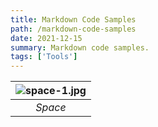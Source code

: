 ```yaml
---
title: Markdown Code Samples
path: /markdown-code-samples
date: 2021-12-15
summary: Markdown code samples.
tags: ['Tools']
---
```


| ![space-1.jpg](https://images.unsplash.com/photo-1519681393784-d120267933ba?ixlib=rb-1.2.1&ixid=MnwxMjA3fDB8MHxwaG90by1wYWdlfHx8fGVufDB8fHx8&auto=format&fit=crop&w=1770&h=200) | 
|:--:| 
| *Space* |

